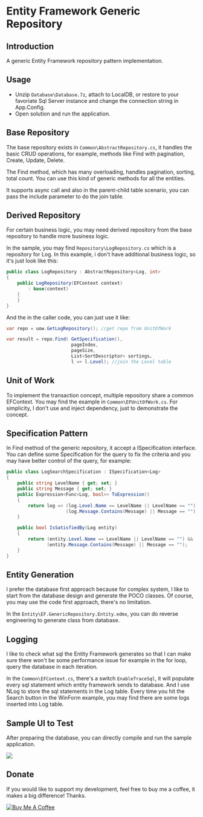Entity Framework Generic Repository
========================================
## Introduction

A generic Entity Framework repository pattern implementation.

## Usage

* Unzip `Database\Database.7z`, attach to LocalDB, or restore to your favoriate Sql Server instance and change the connection string in App.Config.
* Open solution and run the application.

## Base Repository

The base repository exists in `Common\AbstractRepository.cs`, it handles the basic CRUD operations, for example, methods like Find with pagination, Create, Update, Delete. 

The Find method, which has many overloading, handles pagination, sorting, total count. You can use this kind of generic methods for all the entities. 

It supports async call and also in the parent-child table scenario, you can pass the include parameter to do the join table.

## Derived Repository

For certain business logic, you may need derived repository from the base repository to handle more business logic.

In the sample, you may find `Repository\LogRepository.cs` which is a repository for Log. In this example, i don't have additional business logic, so it's just look like this:

```csharp
public class LogRepository : AbstractRepository<Log, int>
{
    public LogRepository(EFContext context)
        : base(context)
    {
    }
}
```
And the in the caller code, you can just use it like:

```csharp
var repo = uow.GetLogRepository(); //get repo from UnitOfWork

var result = repo.Find( GetSpecification(),
                        pageIndex,
                        pageSize,
                        List<SortDescriptor> sortings，
                        l => l.Level); //join the Level table
```

## Unit of Work

To implement the transaction concept, multiple repository share a common EFContext. You may find the example in `Common\EFUnitOfWork.cs`. For simplicity, I don't use and inject dependency, just to demonstrate the concept.

## Specification Pattern

In Find method of the generic repository, it accept a ISpecification interface. You can define some Specification for the query to fix the criteria and you may have better control of the query, for example:

```csharp
public class LogSearchSpecification : ISpecification<Log>
{
    public string LevelName { get; set; }
    public string Message { get; set; }
    public Expression<Func<Log, bool>> ToExpression()
    {
        return log => (log.Level.Name == LevelName || LevelName == "") &&
                      (log.Message.Contains(Message) || Message == "");
    }

    public bool IsSatisfiedBy(Log entity)
    {
        return (entity.Level.Name == LevelName || LevelName == "") &&
               (entity.Message.Contains(Message) || Message == "");
    }
}
```

## Entity Generation

I prefer the database first approach because for complex system, I like to start from the database design and generate the POCO classes. Of course, you may use the code first approach, there's no limitation.

In the `Entity\EF.GenericRepository.Entity.edmx`, you can do reverse engineering to generate class from database.

## Logging

I like to check what sql the Entity Framework generates so that I can make sure there won't be some performance issue for example in the for loop, query the database in each iteration.

In the `Common\EFContext.cs`, there's a switch `EnableTraceSql`, it will populate every sql statement which entity framework sends to database. And I use NLog to store the sql statements in the Log table. Every time you hit the Search button in the WinForm example, you may find there are some logs inserted into Log table.


## Sample UI to Test

After preparing the database, you can directly compile and run the sample application.

![](Sample.png)

## Donate

If you would like to support my development, feel free to buy me a coffee, it makes a big difference! Thanks.

<a href="https://www.buymeacoffee.com/jinweijie" target="_blank"><img src="https://www.buymeacoffee.com/assets/img/custom_images/white_img.png" alt="Buy Me A Coffee"></a>
